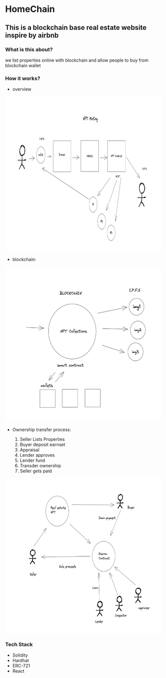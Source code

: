 # HomeChain
## This is a blockchain base real estate website inspire by airbnb

### What is this about?
we list properties online with blockchain and allow people to buy from blockchain wallet

### How it works?
- overview
  
<img src="https://github.com/Opengundumstyle/HomeChain/blob/main/overview1.png" alt="overview1" 
  width="850" height="500" >

- blockchain:

<img src="https://github.com/Opengundumstyle/HomeChain/blob/main/overview2.png" alt="overview1" 
  width="600" height="500" >

- Ownership transfer process:
  
   1. Seller Lists Properties <br>
   2. Buyer deposit earnset <br>
   3. Appraisal <br>
   4. Lender approves <br>
   5. Lender fund <br>
   6. Transder ownership <br>
   7. Seller gets paid <br>
  
<img src="https://github.com/Opengundumstyle/HomeChain/blob/main/overview3.png" alt="overview1" 
  width="600" height="500" >

### Tech Stack
- Solidity
- Hardhat
- ERC-721
- React
  

